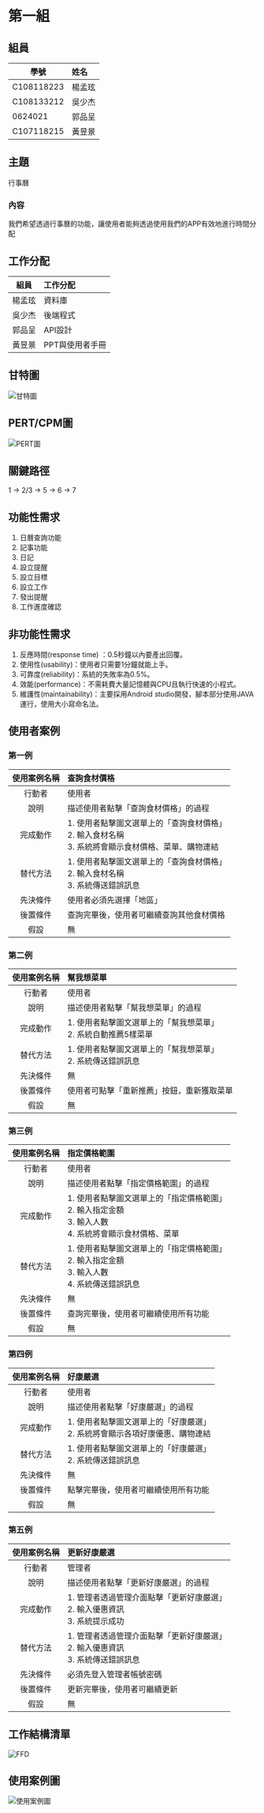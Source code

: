 # 第一組
## 組員
學號           | 姓名   
------------|:-----
C108118223  | 楊孟玹
C108133212  | 吳少杰
0624021     | 郭品呈
C107118215  | 黃昱景
## 主題 
行事曆
### 內容
我們希望透過行事曆的功能，讓使用者能夠透過使用我們的APP有效地進行時間分配
## 工作分配
組員           | 工作分配   
------------|:-----
楊孟玹      | 資料庫
吳少杰      | 後端程式
郭品呈      | API設計
黃昱景      |PPT與使用者手冊
## 甘特圖
![甘特圖](https://github.com/emotion0809/group1/blob/main/%E7%B3%BB%E7%B5%B1%E5%88%86%E6%9E%90%E6%9C%9F%E6%9C%AB%E5%B0%88%E9%A1%8C%E7%94%98%E7%89%B9%E5%9C%96.png)
## PERT/CPM圖
![PERT圖](https://github.com/emotion0809/group1/blob/main/%E7%B3%BB%E7%B5%B1%E5%88%86%E6%9E%90%E6%9C%9F%E6%9C%AB%E5%B0%88%E9%A1%8CRERT%E5%9C%96.png)
## 關鍵路徑
1 -> 2/3 -> 5 -> 6 -> 7
## 功能性需求
1. 日曆查詢功能
2. 記事功能
3. 日記
4. 設立提醒
5. 設立目標
6. 設立工作
7. 發出提醒
8. 工作進度確認
## 非功能性需求
1. 反應時間(response time) ：0.5秒鐘以內要產出回覆。
2. 使用性(usability)：使用者只需要1分鐘就能上手。
3. 可靠度(reliability)：系統的失敗率為0.5%。
4. 效能(performance)：不需耗費大量記憶體與CPU且執行快速的小程式。
5. 維護性(maintainability)：主要採用Android studio開發，腳本部分使用JAVA運行，使用大小寫命名法。

## 使用者案例
### 第一例
| 使用案例名稱  | 查詢食材價格  | 
| :------------: |:---------------|
| 行動者 | 使用者 | 
| 說明 | 描述使用者點擊「查詢食材價格」的過程 | 
| 完成動作 | 1. 使用者點擊圖文選單上的「查詢食材價格」 <br> 2. 輸入食材名稱 <br> 3. 系統將會顯示食材價格、菜單、購物連結| 
| 替代方法 | 1. 使用者點擊圖文選單上的「查詢食材價格」 <br> 2. 輸入食材名稱 <br> 3. 系統傳送錯誤訊息 |  
| 先決條件 | 使用者必須先選擇「地區」 |
| 後置條件 | 查詢完畢後，使用者可繼續查詢其他食材價格 | 
| 假設 | 無 | 

### 第二例
| 使用案例名稱  | 幫我想菜單  | 
| :------------: |:---------------|
| 行動者 | 使用者 | 
| 說明 | 描述使用者點擊「幫我想菜單」的過程 | 
| 完成動作 | 1. 使用者點擊圖文選單上的「幫我想菜單」 <br> 2. 系統自動推薦5樣菜單| 
| 替代方法 | 1. 使用者點擊圖文選單上的「幫我想菜單」 <br> 2. 系統傳送錯誤訊息 |  
| 先決條件 | 無 |
| 後置條件 | 使用者可點擊「重新推薦」按鈕，重新獲取菜單| 
| 假設 | 無 | 

### 第三例
| 使用案例名稱  | 指定價格範圍  | 
| :------------: |:---------------|
| 行動者 | 使用者 | 
| 說明 | 描述使用者點擊「指定價格範圍」的過程 | 
| 完成動作 | 1. 使用者點擊圖文選單上的「指定價格範圍」 <br> 2. 輸入指定金額 <br> 3. 輸入人數 <br> 4. 系統將會顯示食材價格、菜單| 
| 替代方法 | 1. 使用者點擊圖文選單上的「指定價格範圍」 <br> 2. 輸入指定金額 <br> 3. 輸入人數 <br> 4. 系統傳送錯誤訊息 |  
| 先決條件 | 無 |
| 後置條件 | 查詢完畢後，使用者可繼續使用所有功能 | 
| 假設 | 無 | 

### 第四例
| 使用案例名稱  | 好康嚴選 | 
| :------------: |:---------------|
| 行動者 | 使用者 | 
| 說明 | 描述使用者點擊「好康嚴選」的過程 | 
| 完成動作 | 1. 使用者點擊圖文選單上的「好康嚴選」 <br> 2. 系統將會顯示各項好康優惠、購物連結| 
| 替代方法 | 1. 使用者點擊圖文選單上的「好康嚴選」 <br> 2. 系統傳送錯誤訊息 |  
| 先決條件 | 無 |
| 後置條件 | 點擊完畢後，使用者可繼續使用所有功能 | 
| 假設 | 無 | 

### 第五例
| 使用案例名稱  | 更新好康嚴選  | 
| :------------: |:---------------|
| 行動者 | 管理者 | 
| 說明 | 描述使用者點擊「更新好康嚴選」的過程 | 
| 完成動作 | 1. 管理者透過管理介面點擊「更新好康嚴選」 <br> 2. 輸入優惠資訊 <br> 3. 系統提示成功| 
| 替代方法 | 1. 管理者透過管理介面點擊「更新好康嚴選」 <br> 2. 輸入優惠資訊 <br> 3. 系統傳送錯誤訊息 |  
| 先決條件 | 必須先登入管理者帳號密碼 |
| 後置條件 | 更新完畢後，使用者可繼續更新| 
| 假設 | 無 | 
## 工作結構清單
![FFD](https://github.com/emotion0809/group1/blob/main/FFD.png)
## 使用案例圖
![使用案例圖](https://github.com/emotion0809/group1/blob/main/%E4%BD%BF%E7%94%A8%E6%A1%88%E4%BE%8B%E8%AA%AA%E6%98%8E.png)

